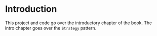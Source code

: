 # Introduction

This project and code go over the introductory chapter of the book. The intro chapter goes over the `Strategy` pattern.